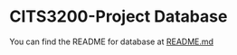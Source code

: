 # CITS3200-Project Database

You can find the README for database at [README.md](../README/database_README.md)
